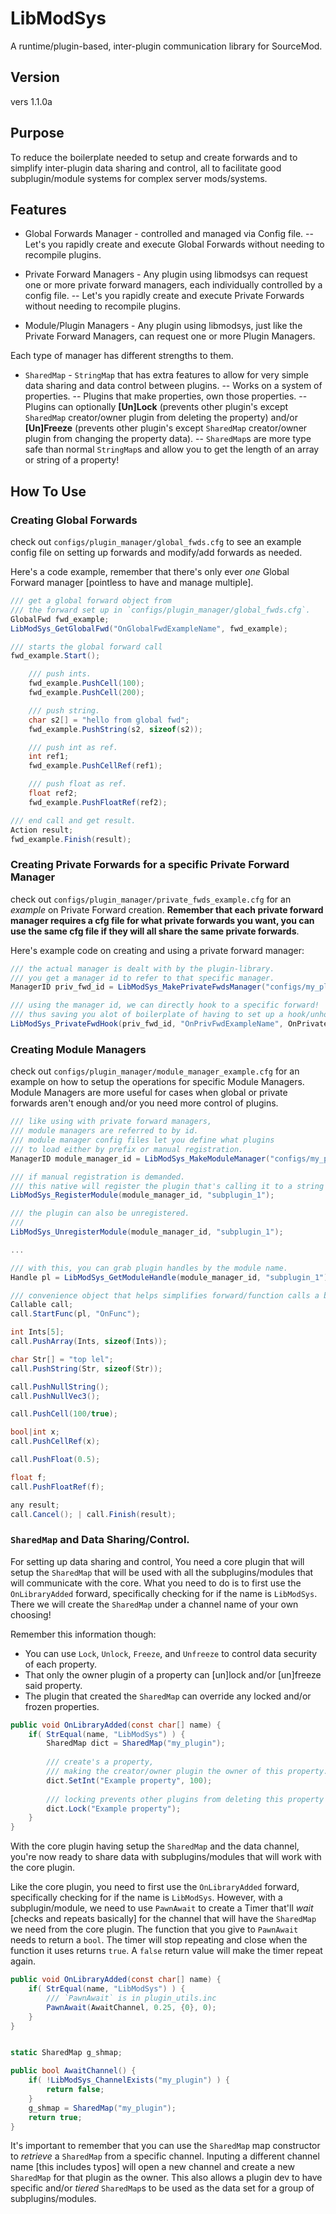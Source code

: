 # LibModSys
A runtime/plugin-based, inter-plugin communication library for SourceMod.


## Version
vers 1.1.0a


## Purpose
To reduce the boilerplate needed to setup and create forwards and to simplify inter-plugin data sharing and control, all to facilitate good subplugin/module systems for complex server mods/systems.


## Features
* Global Forwards Manager - controlled and managed via Config file.
-- Let's you rapidly create and execute Global Forwards without needing to recompile plugins.

* Private Forward Managers - Any plugin using libmodsys can request one or more private forward managers, each individually controlled by a config file.
-- Let's you rapidly create and execute Private Forwards without needing to recompile plugins.

* Module/Plugin Managers - Any plugin using libmodsys, just like the Private Forward Managers, can request one or more Plugin Managers.

Each type of manager has different strengths to them.


* `SharedMap` - `StringMap` that has extra features to allow for very simple data sharing and data control between plugins.
-- Works on a system of properties.
-- Plugins that make properties, own those properties.
-- Plugins can optionally **[Un]Lock** (prevents other plugin's except `SharedMap` creator/owner plugin from deleting the property) and/or **[Un]Freeze** (prevents other plugin's except `SharedMap` creator/owner plugin from changing the property data).
-- `SharedMap`s are more type safe than normal `StringMap`s and allow you to get the length of an array or string of a property!


## How To Use

### Creating Global Forwards

check out `configs/plugin_manager/global_fwds.cfg` to see an example config file on setting up forwards and modify/add forwards as needed.

Here's a code example, remember that there's only ever _one_ Global Forward manager [pointless to have and manage multiple].
```cs
/// get a global forward object from
/// the forward set up in `configs/plugin_manager/global_fwds.cfg`.
GlobalFwd fwd_example;
LibModSys_GetGlobalFwd("OnGlobalFwdExampleName", fwd_example);

/// starts the global forward call
fwd_example.Start();

	/// push ints.
	fwd_example.PushCell(100);
	fwd_example.PushCell(200);

	/// push string.
	char s2[] = "hello from global fwd";
	fwd_example.PushString(s2, sizeof(s2));

	/// push int as ref.
	int ref1;
	fwd_example.PushCellRef(ref1);

	/// push float as ref.
	float ref2;
	fwd_example.PushFloatRef(ref2);

/// end call and get result.
Action result;
fwd_example.Finish(result);
```


### Creating Private Forwards for a specific Private Forward Manager

check out `configs/plugin_manager/private_fwds_example.cfg` for an _example_ on Private Forward creation. **Remember that each private forward manager requires a cfg file for what private forwards you want, you can use the same cfg file if they will all share the same private forwards**.

Here's example code on creating and using a private forward manager:
```cs
/// the actual manager is dealt with by the plugin-library.
/// you get a manager id to refer to that specific manager.
ManagerID priv_fwd_id = LibModSys_MakePrivateFwdsManager("configs/my_plugin/private_fwds.cfg");

/// using the manager id, we can directly hook to a specific forward!
/// thus saving you alot of boilerplate of having to set up a hook/unhook system!
LibModSys_PrivateFwdHook(priv_fwd_id, "OnPrivFwdExampleName", OnPrivateFwdTest);
```

### Creating Module Managers

check out `configs/plugin_manager/module_manager_example.cfg` for an example on how to setup the operations for specific Module Managers. Module Managers are more useful for cases when global or private forwards aren't enough and/or you need more control of plugins.

```cs
/// like using with private forward managers,
/// module managers are referred to by id.
/// module manager config files let you define what plugins
/// to load either by prefix or manual registration.
ManagerID module_manager_id = LibModSys_MakeModuleManager("configs/my_plugin/module_manager.cfg");

/// if manual registration is demanded.
/// this native will register the plugin that's calling it to a string name id.
LibModSys_RegisterModule(module_manager_id, "subplugin_1");

/// the plugin can also be unregistered.
/// 
LibModSys_UnregisterModule(module_manager_id, "subplugin_1");

...

/// with this, you can grab plugin handles by the module name.
Handle pl = LibModSys_GetModuleHandle(module_manager_id, "subplugin_1");

/// convenience object that helps simplifies forward/function calls a bit.
Callable call;
call.StartFunc(pl, "OnFunc");

int Ints[5];
call.PushArray(Ints, sizeof(Ints));

char Str[] = "top lel";
call.PushString(Str, sizeof(Str));

call.PushNullString();
call.PushNullVec3();

call.PushCell(100/true);

bool|int x;
call.PushCellRef(x);

call.PushFloat(0.5);

float f;
call.PushFloatRef(f);

any result;
call.Cancel(); | call.Finish(result);
```

### `SharedMap` and Data Sharing/Control.
For setting up data sharing and control, You need a core plugin that will setup the `SharedMap` that will be used with all the subplugins/modules that will communicate with the core. What you need to do is to first use the `OnLibraryAdded` forward, specifically checking for if the name is `LibModSys`. There we will create the `SharedMap` under a channel name of your own choosing!

Remember this information though:

* You can use `Lock`, `Unlock`, `Freeze`, and `Unfreeze` to control data security of each property.
* That only the owner plugin of a property can [un]lock and/or [un]freeze said property.
* The plugin that created the `SharedMap` can override any locked and/or frozen properties.

```cs
public void OnLibraryAdded(const char[] name) {
	if( StrEqual(name, "LibModSys") ) {
		SharedMap dict = SharedMap("my_plugin");
		
		/// create's a property,
		/// making the creator/owner plugin the owner of this property.
		dict.SetInt("Example property", 100);
		
		/// locking prevents other plugins from deleting this property [by accident].
		dict.Lock("Example property");
	}
}
```

With the core plugin having setup the `SharedMap` and the data channel, you're now ready to share data with subplugins/modules that will work with the core plugin.


Like the core plugin, you need to first use the `OnLibraryAdded` forward, specifically checking for if the name is `LibModSys`. However, with a subplugin/module, we need to use `PawnAwait` to create a Timer that'll _wait_ [checks and repeats basically] for the channel that will have the `SharedMap` we need from the core plugin. The function that you give to `PawnAwait` needs to return a `bool`. The timer will stop repeating and close when the function it uses returns `true`. A `false` return value will make the timer repeat again.

```cs
public void OnLibraryAdded(const char[] name) {
	if( StrEqual(name, "LibModSys") ) {
		/// `PawnAwait` is in plugin_utils.inc
		PawnAwait(AwaitChannel, 0.25, {0}, 0);
	}
}


static SharedMap g_shmap;

public bool AwaitChannel() {
	if( !LibModSys_ChannelExists("my_plugin") ) {
		return false;
	}
	g_shmap = SharedMap("my_plugin");
	return true;
}
```

It's important to remember that you can use the `SharedMap` map constructor to _retrieve_ a `SharedMap` from a specific channel. Inputing a different channel name [this includes typos] will open a new channel and create a new `SharedMap` for that plugin as the owner. This also allows a plugin dev to have specific and/or _tiered_ `SharedMap`s to be used as the data set for a group of subplugins/modules.

